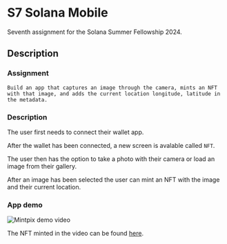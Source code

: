 # S7 Solana Mobile

Seventh assignment for the Solana Summer Fellowship 2024.

## Description

### Assignment

```
Build an app that captures an image through the camera, mints an NFT with that image, and adds the current location longitude, latitude in the metadata.
```

### Description

The user first needs to connect their wallet app.

After the wallet has been connected, a new screen is avalable called `NFT`.

The user then has the option to take a photo with their camera or load an image from their gallery.

After an image has been selected the user can mint an NFT with the image and their current location.

### App demo

![Mintpix demo video](https://www.loom.com/embed/e1828a73d2754254b3184e015c5c1d29?sid=4fe2cf88-dd00-4144-a2b1-ed41c4605b7b)

The NFT minted in the video can be found [here](https://explorer.solana.com/address/CuS2bxaohJeg6b8YgtjD6kYY4HinCXx9pB4XQfQKxbZR/attributes?cluster=devnet).

